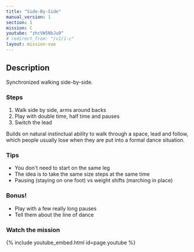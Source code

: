 ```yaml
---
title: "Side-By-Side"
manual_version: 1
section: 1
mission: C
youtube: "zhcVW5NbJu0"
# redirect_from: "/v1/1-c"
layout: mission-vue
---
```


## Description

Synchronized walking side-by-side.

### Steps

1. Walk side by side, arms around backs
2. Play with double time, half time and pauses
3. Switch the lead

Builds on natural instinctual ability to walk through a space, lead and follow, which people usually lose when they are put into a formal dance situation.

### Tips

* You don't need to start on the same leg
* The idea is to take the same size steps at the same time
* Pausing (staying on one foot) vs weight shifts (marching in place) 

### Bonus! 

* Play with a few really long pauses
* Tell them about the line of dance

### Watch the mission

{% include youtube_embed.html id=page.youtube %}

